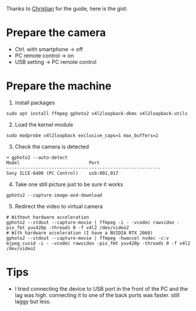 Thanks to [Christian](https://community.sony.at/t5/tipps-tutorials-faqs/sony-kameras-als-webcam-unter-linux-nutzen-howto/ba-p/3697384) for the guide, here is the gist:

# Prepare the camera
* Ctrl. with smartphone -> off
* PC remote control -> on
* USB setting -> PC remote control

# Prepare the machine
1. install packages
```shell
sudo apt install ffmpeg gphoto2 v4l2loopback-dkms v4l2loopback-utils
```
2. Load the kernel module
```shell
sudo modprobe v4l2loopback exclusive_caps=1 max_buffers=2
```
3. Check the camera is detected
```shell
➜ gphoto2 --auto-detect
Model                          Port                                            
----------------------------------------------------------
Sony ILCE-6400 (PC Control)    usb:001,017
```
4. Take one still picture just to be sure it works
```shell
gphoto2 --capture-image-and-download
```
5. Redirect the video to virtual camera
```shell
# Without hardware acceleration
gphoto2 --stdout --capture-movie | ffmpeg -i - -vcodec rawvideo -pix_fmt yuv420p -threads 0 -f v4l2 /dev/video2
# With hardware acceleration (I have a NVIDIA RTX 2060)
gphoto2 --stdout --capture-movie | ffmpeg -hwaccel nvdec -c:v mjpeg_cuvid -i - -vcodec rawvideo -pix_fmt yuv420p -threads 0 -f v4l2 /dev/video2
```

# Tips
* I tried connecting the device to USB port in the front of the PC and the lag was high. connecting it to one of the back ports was faster. still laggy but less.
